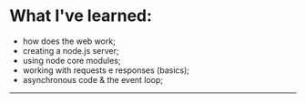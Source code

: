 # What I've learned:
- how does the web work;
- creating a node.js server;
- using node core modules;
- working with requests e responses (basics);
- asynchronous code & the event loop;
---